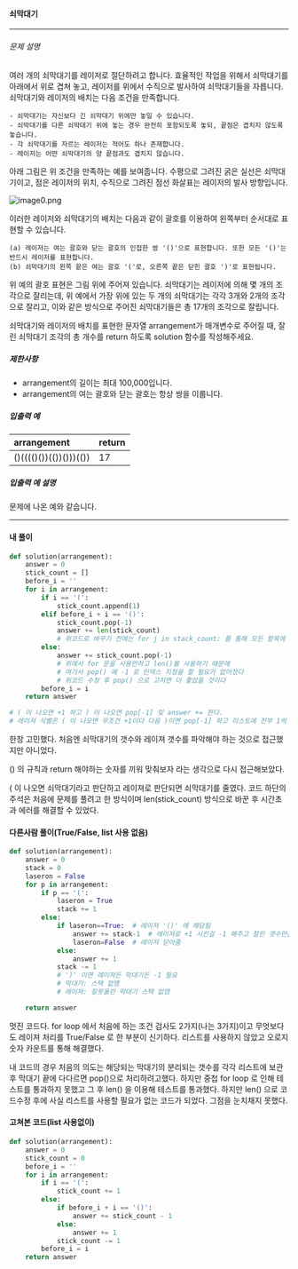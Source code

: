 #### 쇠막대기

---



###### 문제 설명

여러 개의 쇠막대기를 레이저로 절단하려고 합니다. 효율적인 작업을 위해서 쇠막대기를 아래에서 위로 겹쳐 놓고, 레이저를 위에서 수직으로 발사하여 쇠막대기들을 자릅니다. 쇠막대기와 레이저의 배치는 다음 조건을 만족합니다.

```
- 쇠막대기는 자신보다 긴 쇠막대기 위에만 놓일 수 있습니다.
- 쇠막대기를 다른 쇠막대기 위에 놓는 경우 완전히 포함되도록 놓되, 끝점은 겹치지 않도록 놓습니다.
- 각 쇠막대기를 자르는 레이저는 적어도 하나 존재합니다.
- 레이저는 어떤 쇠막대기의 양 끝점과도 겹치지 않습니다.
```

아래 그림은 위 조건을 만족하는 예를 보여줍니다. 수평으로 그려진 굵은 실선은 쇠막대기이고, 점은 레이저의 위치, 수직으로 그려진 점선 화살표는 레이저의 발사 방향입니다.

![image0.png](https://grepp-programmers.s3.amazonaws.com/files/ybm/dbd166625b/d3ae656b-bb7b-421c-9f74-fa9ea800b860.png)

이러한 레이저와 쇠막대기의 배치는 다음과 같이 괄호를 이용하여 왼쪽부터 순서대로 표현할 수 있습니다.

```
(a) 레이저는 여는 괄호와 닫는 괄호의 인접한 쌍 '()'으로 표현합니다. 또한 모든 '()'는 반드시 레이저를 표현합니다.
(b) 쇠막대기의 왼쪽 끝은 여는 괄호 '('로, 오른쪽 끝은 닫힌 괄호 ')'로 표현됩니다.
```

위 예의 괄호 표현은 그림 위에 주어져 있습니다.
쇠막대기는 레이저에 의해 몇 개의 조각으로 잘리는데, 위 예에서 가장 위에 있는 두 개의 쇠막대기는 각각 3개와 2개의 조각으로 잘리고, 이와 같은 방식으로 주어진 쇠막대기들은 총 17개의 조각으로 잘립니다.

쇠막대기와 레이저의 배치를 표현한 문자열 arrangement가 매개변수로 주어질 때, 잘린 쇠막대기 조각의 총 개수를 return 하도록 solution 함수를 작성해주세요.

##### 제한사항

- arrangement의 길이는 최대 100,000입니다.
- arrangement의 여는 괄호와 닫는 괄호는 항상 쌍을 이룹니다.

##### 입출력 예

| arrangement            | return |
| :--------------------- | :----- |
| ()(((()())(())()))(()) | 17     |

##### 입출력 예 설명

문제에 나온 예와 같습니다.

---

#### 내 풀이

```python
def solution(arrangement):
    answer = 0
    stick_count = []
    before_i = ''
    for i in arrangement:
        if i == '(':
            stick_count.append(1)
        elif before_i + i == '()':
            stick_count.pop(-1)
            answer += len(stick_count)
            # 위코드로 바꾸기 전에는 for j in stack_count: 를 통해 모든 항목에 +1 진행했다
        else:
            answer += stick_count.pop(-1)
            # 위에서 for 문을 사용안하고 len()를 사용하기 때문에 
            # 여기서 pop() 에 -1 로 인덱스 지정을 할 필요가 없어졌다 
            # 위코드 수정 후 pop() 으로 고치면 더 좋았을 것이다 
        before_i = i
    return answer

# ( 이 나오면 +1 하고 ) 이 나오면 pop[-1] 및 answer += 한다.
# 레이져 식별은 ( 이 나오면 무조건 +1이다 다음 )이면 pop[-1] 하고 리스트에 전부 1씩 더해준다.
```

한창 고민했다. 처음엔 쇠막대기의 갯수와 레이져 갯수를 파악해야 하는 것으로 접근했지만 아니었다.  

() 의 규칙과 return 해야하는 숫자를 끼워 맞춰보자 라는 생각으로 다시 접근해보았다.  

( 이 나오면 쇠막대기라고 판단하고 레이져로 판단되면 쇠막대기를 줄였다. 코드 하단의 주석은 처음에 문제를 풀려고 한 방식이며 len(stick_count) 방식으로 바꾼 후 시간초과 에러를 해결할 수 있었다.

#### 다른사람 풀이(True/False, list 사용 없음)

```python
def solution(arrangement):
    answer = 0
    stack = 0
    laseron = False
    for p in arrangement:
        if p == '(':
            laseron = True
            stack += 1
        else:
            if laseron==True:  # 레이져 '()' 에 해당됨
                answer += stack-1  # 레이져로 +1 시킨걸 -1 해주고 잘린 갯수만큼 +
                laseron=False  # 레이져 닫아줌
            else:
                answer += 1
            stack -= 1  
            # ')' 이면 레이져든 막대기든 -1 필요
            # 막대기: 스택 없앰
            # 레이져: 잘못올린 막대기 스택 없앰

    return answer
```

멋진 코드다. for loop 에서 처음에 하는 조건 검사도 2가지(나는 3가지)이고 무엇보다도 레이져 처리를 True/False 로 한 부분이 신기하다. 리스트를 사용하지 않았고 오로지 숫자 카운트를 통해 해결했다.   

내 코드의 경우 처음의 의도는 해당되는 막대기의 분리되는 갯수를 각각 리스트에 보관 후 막대기 끝에 다다르면 pop()으로 처리하려고했다. 하지만 중첩 for loop 로 인해 테스트를 통과하지 못했고 그 후 len() 을 이용해 테스트를 통과했다. 하지만 len() 으로 코드수정 후에 사실 리스트를 사용할 필요가 없는 코드가 되었다. 그점을 눈치채지 못했다. 

#### 고쳐본 코드(list 사용없이)

```python
def solution(arrangement):
    answer = 0
    stick_count = 0
    before_i = ''
    for i in arrangement:
        if i == '(':
            stick_count += 1
        else:
            if before_i + i == '()':
                answer += stick_count - 1
            else:
                answer += 1
            stick_count -= 1
        before_i = i
    return answer
```


